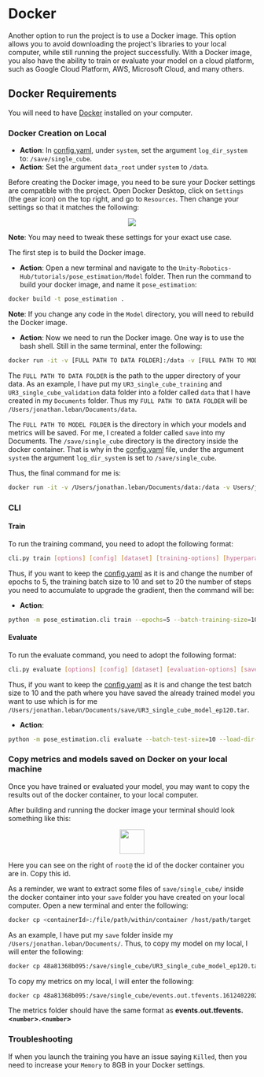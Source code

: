 Docker 
======

Another option to run the project is to use a Docker image. This option allows you to avoid downloading the project's libraries to your local computer, while still running the project successfully. With a Docker image, you also have the ability to train or evaluate your model on a cloud platform, such as Google Cloud Platform, AWS, Microsoft Cloud, and many others. 

## Docker Requirements
You will need to have [Docker](https://docs.docker.com/get-docker/) installed on your computer. 

### Docker Creation on Local

* **Action**: In [config.yaml](../config.yaml), under `system`, set the argument `log_dir_system` to: `/save/single_cube`. 
* **Action**: Set the argument `data_root` under `system` to `/data`. 

Before creating the Docker image, you need to be sure your Docker settings are compatible with the project. Open Docker Desktop, click on `Settings` (the gear icon) on the top right, and go to `Resources`. Then change your settings so that it matches the following: 

<p align="center">
<img src="docs/docker_settings.png"/>
</p>

**Note**: You may need to tweak these settings for your exact use case.

The first step is to build the Docker image.

* **Action**: Open a new terminal and navigate to the `Unity-Robotics-Hub/tutorials/pose_estimation/Model` folder. Then run the command to build your docker image, and name it `pose_estimation`:
```bash 
docker build -t pose_estimation .
```

**Note**: If you change any code in the `Model` directory, you will need to rebuild the Docker image. 

* **Action**: Now we need to run the Docker image. One way is to use the bash shell. Still in the same terminal, enter the following:
```bash
docker run -it -v [FULL PATH TO DATA FOLDER]:/data -v [FULL PATH TO MODEL FOLDER]:/save/single_cube pose_estimation bash
```

The `FULL PATH TO DATA FOLDER` is the path to the upper directory of your data. As an example, I have put my `UR3_single_cube_training` and `UR3_single_cube_validation` data folder into a folder called `data` that I have created in my `Documents` folder. Thus my `FULL PATH TO DATA FOLDER` will be `/Users/jonathan.leban/Documents/data`.

The `FULL PATH TO MODEL FOLDER` is the directory in which your models and metrics will be saved. For me, I created a folder called `save` into my Documents. 
The `/save/single_cube` directory is the directory inside the docker container. That is why in the [config.yaml](../config.yaml) file, under the argument `system` the argument `log_dir_system` is set to `/save/single_cube`. 

Thus, the final command for me is: 
```bash
docker run -it -v /Users/jonathan.leban/Documents/data:/data -v Users/jonathan.leban/Documents/save:/save/single_cube pose_estimation bash
```

### CLI
#### Train
To run the training command, you need to adopt the following format: 

```bash
cli.py train [options] [config] [dataset] [training-options] [hyperparameter-options] [save-options] [loading-options]
```

Thus, if you want to keep the [config.yaml](../config.yaml) as it is and change the number of epochs to 5, the training batch 
size to 10 and set to 20 the number of steps you need to accumulate to upgrade the gradient, then the command will be: 
* **Action**: 
```bash 
python -m pose_estimation.cli train --epochs=5 --batch-training-size=10 --accumulation-steps=20
```

#### Evaluate  
To run the evaluate command, you need to adopt the following format: 

```bash
cli.py evaluate [options] [config] [dataset] [evaluation-options] [save-options] [loading-options]
```

Thus, if you want to keep the [config.yaml](../config.yaml) as it is and change the test batch size to 10 and the path where you have saved the already trained model you want to use which is for me `/Users/jonathan.leban/Documents/save/UR3_single_cube_model_ep120.tar`. 
* **Action**: 
```bash 
python -m pose_estimation.cli evaluate --batch-test-size=10 --load-dir-checkpoint=/Users/jonathan.leban/Documents/save/UR3_single_cube_model_ep120.tar
```

### Copy metrics and models saved on Docker on your local machine 
Once you have trained or evaluated your model, you may want to copy the results out of the docker container, to your local computer. 

After building and running the docker image your terminal should look something like this:

<p align="center">
<img src="docs/docker_id_image.png" height=50/>
</p>

Here you can see on the right of `root@` the id of the docker container you are in. Copy this id. 

As a reminder, we want to extract some files of `save/single_cube/` inside the docker container into your `save` folder you have created on your local computer. 
Open a new terminal and enter the following: 

```bash
docker cp <containerId>:/file/path/within/container /host/path/target
```

As an example, I have put my `save` folder inside my `/Users/jonathan.leban/Documents/`. Thus, to copy my model on my local, I will enter the following: 
```bash
docker cp 48a81368b095:/save/single_cube/UR3_single_cube_model_ep120.tar /Users/jonathan.leban/Documents/save
```

To copy my metrics on my local, I will enter the following: 
```bash
docker cp 48a81368b095:/save/single_cube/events.out.tfevents.1612402202.48a81368b095 /Users/jonathan.leban/Documents/save
```

The metrics folder should have the same format as **events.out.tfevents.<`number`>.<`number`>**

### Troubleshooting 
If when you launch the training you have an issue saying `Killed`, then you need to increase your `Memory` to 8GB in your Docker settings. 
